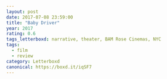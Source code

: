 ```yaml
---
layout: post 
date: 2017-07-08 23:59:00
title: "Baby Driver"
year: 2017
rating: 0.6
tags_letterboxd: narrative, theater, BAM Rose Cinemas, NYC
tags:
  - film
  - review
category: Letterboxd
canonical: https://boxd.it/iqSF7
---
```

